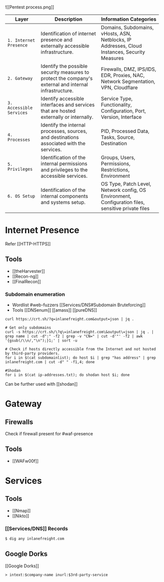 ![[Pentest process.png]]

| **Layer**                | **Description**                                                                                        | **Information Categories**                                                                         |
| ------------------------ | ------------------------------------------------------------------------------------------------------ | -------------------------------------------------------------------------------------------------- |
| `1. Internet Presence`   | Identification of internet presence and externally accessible infrastructure.                          | Domains, Subdomains, vHosts, ASN, Netblocks, IP Addresses, Cloud Instances, Security Measures      |
| `2. Gateway`             | Identify the possible security measures to protect the company's external and internal infrastructure. | Firewalls, DMZ, IPS/IDS, EDR, Proxies, NAC, Network Segmentation, VPN, Cloudflare                  |
| `3. Accessible Services` | Identify accessible interfaces and services that are hosted externally or internally.                  | Service Type, Functionality, Configuration, Port, Version, Interface                               |
| `4. Processes`           | Identify the internal processes, sources, and destinations associated with the services.               | PID, Processed Data, Tasks, Source, Destination                                                    |
| `5. Privileges`          | Identification of the internal permissions and privileges to the accessible services.                  | Groups, Users, Permissions, Restrictions, Environment                                              |
| `6. OS Setup`            | Identification of the internal components and systems setup.                                           | OS Type, Patch Level, Network config, OS Environment, Configuration files, sensitive private files |

# Internet Presence
Refer [[HTTP-HTTPS]]
## Tools
- [[theHarvester]]
- [[Recon-ng]]
- [[FinalRecon]]
### Subdomain enumeration
- Wordlist
	#web-fuzzers 
	[[Services/DNS#Subdomain Bruteforcing]]
- Tools
	[[DNSenum]]
	[[amass]]
	[[pureDNS]]

```shell
curl https://crt.sh/?q=inlanefreight.com&output=json | jq .

# Get only subdomains
curl -s https://crt.sh/\?q\=inlanefreight.com\&output\=json | jq . | grep name | cut -d":" -f2 | grep -v "CN=" | cut -d'"' -f2 | awk '{gsub(/\\n/,"\n");}1;' | sort -u

# Check if hosts directly accessible from the Internet and not hosted by third-party providers.
for i in $(cat subdomainlist); do host $i | grep "has address" | grep inlanefreight.com | cut -d" " -f1,4; done

#Shodan
for i in $(cat ip-addresses.txt); do shodan host $i; done
```
Can be further used with [[shodan]]

# Gateway
## Firewalls
Check if firewall present for #waf-presence
## Tools
- [[WAFw00f]]
# Services
## Tools
- [[Nmap]]
- [[Nikto]]

### [[Services/DNS]] Records

```bash
$ dig any inlanefreight.com
```

## Google Dorks
[[Google Dorks]]
```google
> intext:$company-name inurl:$3rd-party-service
```


